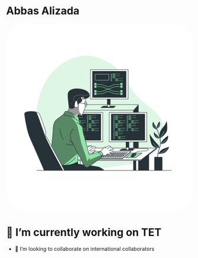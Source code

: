 <h1 >Abbas Alizada</h1>


<!--
**AbbasAlizada1380/AbbasAlizada1380** is a ✨ _special_ ✨ repository because its `README.md` (this file) appears on your GitHub profile.

Here are some ideas to get you started:
-->
<img src="./Programming-bro.png" mix-blend-mode="multiply" alt="Alt text describing the image" style="border-radius: 10%;" />



# 🔭 I’m currently working on TET
<!--
 - 🌱 I’m currently learning React -->
- 👯 I’m looking to collaborate on international collaborators
  <!-- 🤔 I’m looking for help with 
- 💬 Ask me about ...
- 📫 How to reach me: abbas.alizadah1380@gmail.com  (+93)777858323   (+93)785468208
- 😄 Pronouns: ...

